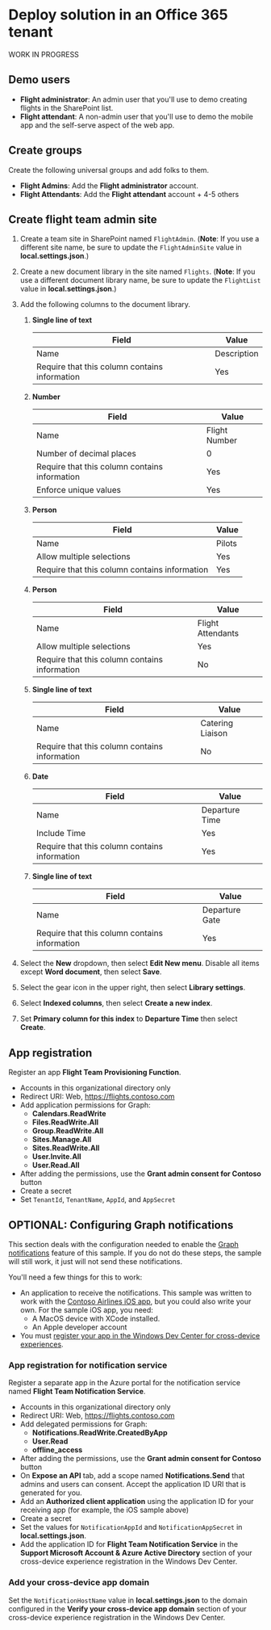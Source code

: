 # Deploy solution in an Office 365 tenant

WORK IN PROGRESS

## Demo users

- **Flight administrator**: An admin user that you'll use to demo creating flights in the SharePoint list.
- **Flight attendant**: A non-admin user that you'll use to demo the mobile app and the self-serve aspect of the web app.

## Create groups

Create the following universal groups and add folks to them.

- **Flight Admins**: Add the **Flight administrator** account.
- **Flight Attendants**: Add the **Flight attendant** account + 4-5 others

## Create flight team admin site

1. Create a team site in SharePoint named `FlightAdmin`. (**Note**: If you use a different site name, be sure to update the `FlightAdminSite` value in **local.settings.json**.)
1. Create a new document library in the site named `Flights`. (**Note**: If you use a different document library name, be sure to update the `FlightList` value in **local.settings.json**.)
1. Add the following columns to the document library.
    1. **Single line of text**

        | Field                                         | Value        |
        |-----------------------------------------------|--------------|
        | Name                                          | Description  |
        | Require that this column contains information | Yes          |

    1. **Number**

        | Field                                         | Value         |
        |-----------------------------------------------|---------------|
        | Name                                          | Flight Number |
        | Number of decimal places                      | 0             |
        | Require that this column contains information | Yes           |
        | Enforce unique values                         | Yes           |

    1. **Person**

        | Field                                         | Value  |
        |-----------------------------------------------|--------|
        | Name                                          | Pilots |
        | Allow multiple selections                     | Yes    |
        | Require that this column contains information | Yes    |

    1. **Person**

        | Field                                         | Value             |
        |-----------------------------------------------|-------------------|
        | Name                                          | Flight Attendants |
        | Allow multiple selections                     | Yes               |
        | Require that this column contains information | No                |

    1. **Single line of text**

        | Field                                         | Value            |
        |-----------------------------------------------|------------------|
        | Name                                          | Catering Liaison |
        | Require that this column contains information | No               |

    1. **Date**

        | Field                                         | Value          |
        |-----------------------------------------------|----------------|
        | Name                                          | Departure Time |
        | Include Time                                  | Yes            |
        | Require that this column contains information | Yes            |

    1. **Single line of text**

        | Field                                         | Value          |
        |-----------------------------------------------|----------------|
        | Name                                          | Departure Gate |
        | Require that this column contains information | Yes            |

1. Select the **New** dropdown, then select **Edit New menu**. Disable all items except **Word document**, then select **Save**.
1. Select the gear icon in the upper right, then select **Library settings**.
1. Select **Indexed columns**, then select **Create a new index**.
1. Set **Primary column for this index** to **Departure Time** then select **Create**.

## App registration

Register an app **Flight Team Provisioning Function**.

- Accounts in this organizational directory only
- Redirect URI: Web, https://flights.contoso.com
- Add application permissions for Graph:
  - **Calendars.ReadWrite**
  - **Files.ReadWrite.All**
  - **Group.ReadWrite.All**
  - **Sites.Manage.All**
  - **Sites.ReadWrite.All**
  - **User.Invite.All**
  - **User.Read.All**
- After adding the permissions, use the **Grant admin consent for Contoso** button
- Create a secret
- Set `TenantId`, `TenantName`, `AppId`, and `AppSecret`

## OPTIONAL: Configuring Graph notifications

This section deals with the configuration needed to enable the [Graph notifications](https://docs.microsoft.com/graph/api/resources/notifications-api-overview?view=graph-rest-beta) feature of this sample. If you do not do these steps, the sample will still work, it just will not send these notifications.

You'll need a few things for this to work:

- An application to receive the notifications. This sample was written to work with the [Contoso Airlines iOS app](https://github.com/microsoftgraph/contoso-airlines-ios-swift-sample), but you could also write your own. For the sample iOS app, you need:
  - A MacOS device with XCode installed.
  - An Apple developer account
- You must [register your app in the Windows Dev Center for cross-device experiences](https://docs.microsoft.com/windows/project-rome/notifications/how-to-guide-for-ios#register-your-app-in-microsoft-windows-dev-center-for-cross-device-experiences).

### App registration for notification service

Register a separate app in the Azure portal for the notification service named **Flight Team Notification Service**.

- Accounts in this organizational directory only
- Redirect URI: Web, https://flights.contoso.com
- Add delegated permissions for Graph:
  - **Notifications.ReadWrite.CreatedByApp**
  - **User.Read**
  - **offline_access**
- After adding the permissions, use the **Grant admin consent for Contoso** button
- On **Expose an API** tab, add a scope named **Notifications.Send** that admins and users can consent. Accept the application ID URI that is generated for you.
- Add an **Authorized client application** using the application ID for your receiving app (for example, the iOS sample above)
- Create a secret
- Set the values for `NotificationAppId` and `NotificationAppSecret` in **local.settings.json**.
- Add the application ID for **Flight Team Notification Service** in the **Support Microsoft Account & Azure Active Directory** section of your cross-device experience registration in the Windows Dev Center.

### Add your cross-device app domain

Set the `NotificationHostName` value in **local.settings.json** to the domain configured in the **Verify your cross-device app domain** section of your cross-device experience registration in the Windows Dev Center.